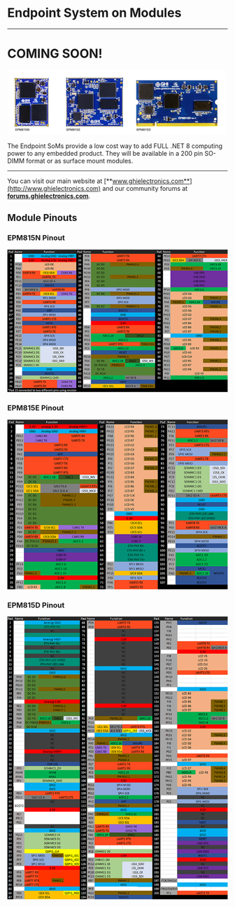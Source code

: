 # Endpoint System on Modules
---
# COMING SOON!

[![Endpoint SoMs](images/endpoint-soms.png)](som.md)

The Endpoint SoMs provide a low cost way to add FULL .NET 8 computing power to any embedded product. They will be available in a 200 pin SO-DIMM format or as surface mount modules. 

---

You can visit our main website at [**www.ghielectronics.com**](http://www.ghielectronics.com) and our community forums at [**forums.ghielectronics.com**](https://forums.ghielectronics.com/).

## Module Pinouts

### EPM815N Pinout
[![EPM815N Pinout](images/epm815n-pinout.png)](pdfs/epm815n-pinout.pdf)

### EPM815E Pinout
[![EPM815E Pinout](images/epm815e-pinout.png)](pdfs/epm815e-pinout.pdf)

### EPM815D Pinout
[![EPM815D Pinout](images/epm815d-pinout.png)](pdfs/epm815d-pinout.pdf)